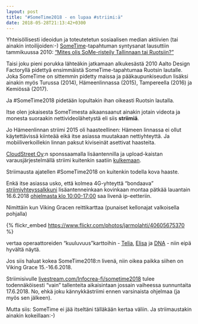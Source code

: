 ```yaml
---
layout: post
title: "#SomeTime2018 - en lupaa #striimi:ä"
date: 2018-05-28T21:13:42+0300
---
```


Yhteisöllisesti ideoidun ja toteutetetun sosiaalisen median aktiivien (tai ainakin intoilijoiden:-) [SomeTime](http://sometime.fi/)-tapahtuman syntysanat lausuttiin tammikuussa 2010: [“Mites olis SoMe-risteily Tallinnaan tai Ruotsiin?”](http://sometime.fi/historia/)

Taisi joku pieni porukka lähteäkin jatkamaan alkukesästä 2010 Aalto Design Factoryllä pidettyä ensimmäistä SomeTime-tapahtumaa Ruotsin lautalle. Joka SomeTime on sittemmin pidetty maissa ja pääkaupunkiseudun lisäksi ainakin myös Turussa (2014), Hämeenlinnassa (2015), Tampereella (2016) ja Kemiössä (2017).

Ja #SomeTime2018 pidetään lopultakin ihan oikeasti Ruotsin lautalla.<!--more-->

Itse olen jokaisesta SomeTimesta aikaansaanut ainakin jotain videota ja monesta suoraakin nettivideolähetystä eli siis **striimiä**.

Jo Hämeenlinnan striimi 2015 oli haasteellinen: Hämeen linnassa ei ollut käytettävissä kiinteää eikä itse asiassa muutakaan nettiyhteyttä. Ja mobiiliverkoillekin linnan paksut kiviseinät asettivat haasteita.

[CloudStreet Oy](https://cloudstreet.co/):n sponssaamalla lisäantennilla ja upload-kaistan varausjärjestelmällä striimi kuitenkin saatiin [kulkemaan](https://livestream.com/ITstriimIT/sometime2015).

Striimausta ajatellen #SomeTime2018 on kuitenkin todella kova haaste.

Enkä itse asiassa usko, että kolmea 4G-yhteyttä “bondaava” [striimiyhteyssalkkuni](https://www.flickr.com/photos/jarmolahti/albums/72157694215598312) lisäantenneinkaan kovinkaan montaa pätkää lauantain 16.6.2018 [ohjelmasta klo 10:00-17:00](http://sometime.fi/ohjelma-2018) saa livenä ip-eetteriin.

Nimittäin kun Viking Gracen reittikarttaa (punaiset kellonajat valkoisella pohjalla)

{% flickr_embed https://www.flickr.com/photos/jarmolahti/40605675370  %}

vertaa operaattoreiden “kuuluvuus”karttoihin - [Telia](https://www.telia.fi/asiakastuki/verkko/verkko/verkkokartta), [Elisa](https://elisa.fi/kuuluvuus/) ja [DNA](https://kartat.dna.fi/Peittokartta/) - niin eipä hyvältä näytä.

Jos siis haluat kokea SomeTime2018:n livenä, niin oikea paikka siihen on Viking Grace 15.-16.6.2018.

Striimisivulle [livestream.com/Infocrea-fi/sometime2018](https://livestream.com/Infocrea-fi/sometime2018) tulee todennäköisesti “vain” tallenteita aikaisintaan jossain vaiheessa sunnuntaita 17.6.2018. No, ehkä joku kännykkästriimi ennen varsinaista ohjelmaa (ja myös sen jälkeen).

Mutta siis: SomeTime ei jää itseltäni tälläkään kertaa väliin. Ja striimaustakin ainakin kokeillaan:-) 
